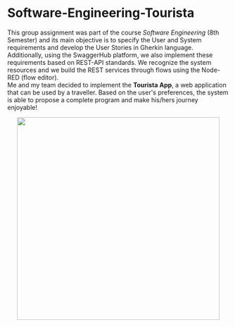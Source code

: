 # Software-Engineering-Tourista
This group assignment was part of the course _Software Engineering_ (8th Semester) and its main objective is to specify the User and System requirements and develop the User Stories in Gherkin language. Additionally, using the SwaggerHub platform, we also implement these requirements based on REST-API standards. We recognize the system resources and we build the REST services through flows using the Node-RED (flow editor).\
Me and my team decided to implement the **Tourista App**, a web application that can be used by a traveller. Based on the user's preferences, the system is able to propose a complete program and make his/hers journey enjoyable!

<p align="center">
  <img width="460" height="460" src="https://user-images.githubusercontent.com/81076999/112882928-4205a780-90d6-11eb-9e7f-3d5ebadd1990.PNG">
</p>
  

